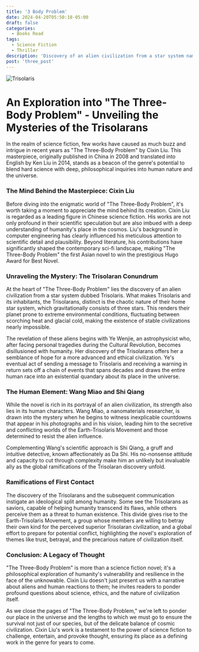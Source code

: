 ```yaml
---
title: '3 Body Problem'
date: 2024-04-20T05:50:18-05:00
draft: false
categories:
  - Books Read
tags:
  - Science Fiction
  - Thriller
description: 'Discovery of an alien civilization from a star system named Trisolaris'
post: 'three_post'
---
```


![Trisolaris](/image/3-star1.png)

# An Exploration into "The Three-Body Problem" - Unveiling the Mysteries of the Trisolarans

In the realm of science fiction, few works have caused as much buzz and intrigue in recent years as "The Three-Body Problem" by Cixin Liu. This masterpiece, originally published in China in 2008 and translated into English by Ken Liu in 2014, stands as a beacon of the genre's potential to blend hard science with deep, philosophical inquiries into human nature and the universe.

### The Mind Behind the Masterpiece: Cixin Liu

Before diving into the enigmatic world of "The Three-Body Problem", it's worth taking a moment to appreciate the mind behind its creation. Cixin Liu is regarded as a leading figure in Chinese science fiction. His works are not only profound in their scientific speculation but are also imbued with a deep understanding of humanity's place in the cosmos. Liu's background in computer engineering has clearly influenced his meticulous attention to scientific detail and plausibility. Beyond literature, his contributions have significantly shaped the contemporary sci-fi landscape, making "The Three-Body Problem" the first Asian novel to win the prestigious Hugo Award for Best Novel.

### Unraveling the Mystery: The Trisolaran Conundrum

At the heart of "The Three-Body Problem" lies the discovery of an alien civilization from a star system dubbed Trisolaris. What makes Trisolaris and its inhabitants, the Trisolarans, distinct is the chaotic nature of their home star system, which gravitationally consists of three stars. This renders their planet prone to extreme environmental conditions, fluctuating between scorching heat and glacial cold, making the existence of stable civilizations nearly impossible.

The revelation of these aliens begins with Ye Wenjie, an astrophysicist who, after facing personal tragedies during the Cultural Revolution, becomes disillusioned with humanity. Her discovery of the Trisolarans offers her a semblance of hope for a more advanced and ethical civilization. Ye's eventual act of sending a message to Trisolaris and receiving a warning in return sets off a chain of events that spans decades and draws the entire human race into an existential quandary about its place in the universe.

### The Human Element: Wang Miao and Shi Qiang

While the novel is rich in its portrayal of an alien civilization, its strength also lies in its human characters. Wang Miao, a nanomaterials researcher, is drawn into the mystery when he begins to witness inexplicable countdowns that appear in his photographs and in his vision, leading him to the secretive and conflicting worlds of the Earth-Trisolaris Movement and those determined to resist the alien influence.

Complementing Wang's scientific approach is Shi Qiang, a gruff and intuitive detective, known affectionately as Da Shi. His no-nonsense attitude and capacity to cut through complexity make him an unlikely but invaluable ally as the global ramifications of the Trisolaran discovery unfold.

### Ramifications of First Contact

The discovery of the Trisolarans and the subsequent communication instigate an ideological split among humanity. Some see the Trisolarans as saviors, capable of helping humanity transcend its flaws, while others perceive them as a threat to human existence. This divide gives rise to the Earth-Trisolaris Movement, a group whose members are willing to betray their own kind for the perceived superior Trisolaran civilization, and a global effort to prepare for potential conflict, highlighting the novel's exploration of themes like trust, betrayal, and the precarious nature of civilization itself.

### Conclusion: A Legacy of Thought

"The Three-Body Problem" is more than a science fiction novel; it's a philosophical exploration of humanity's vulnerability and resilience in the face of the unknowable. Cixin Liu doesn't just present us with a narrative about aliens and human reactions to them; he invites readers to ponder profound questions about science, ethics, and the nature of civilization itself.

As we close the pages of "The Three-Body Problem," we're left to ponder our place in the universe and the lengths to which we must go to ensure the survival not just of our species, but of the delicate balance of cosmic civilization. Cixin Liu's work is a testament to the power of science fiction to challenge, entertain, and provoke thought, ensuring its place as a defining work in the genre for years to come.
